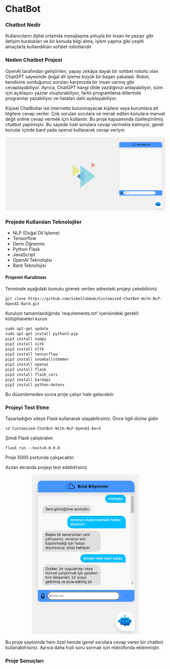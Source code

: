 # ChatBot

### Chatbot Nedir

Kullanıcıların dijital ortamda mesajlaşma yoluyla bir insan ile yazışır gibi iletişim kurdukları ve bir konuda bilgi alma, işlem yapma gibi çeşitli amaçlarla kullandıkları sohbet robotlarıdır

### Neden Chatbot Projesi
OpenAI tarafından geliştirilen, yapay zekâya dayalı bir sohbet robotu olan ChatGPT sayesinde doğal dil işleme büyük bir başarı yakaladı. Robot, kendisine sorduğunuz soruları karşınızda bir insan varmış gibi cevaplayabiliyor. Ayrıca, ChatGPT hangi dilde yazdığınızı anlayabiliyor, sizin için açıklayıcı yazılar oluşturabiliyor, farklı programlama dillerinde programlar yazabiliyor ve hataları dahi ayıklayabiliyor. 

Kişisel ChatBotlar ise internette bulunmayacak kişilere veya kurumlara ait blgilere cevap veriler. Çok sorulan sorulara ve merak edilen konulara manuel değil online cevap vermek için kullanılır. Bu proje kapsamında özelleştirilmiş chatbot yapılmıştır. Bu sayede özel sorulara cevap vermekle kalmıyor, genel konular içinde bard yada openai kullanarak cevap veriyor.

![Markdown Logo](images/BB1.PNG)

### Projede Kullanılan Teknolojiler
- NLP (Doğal Dil İşleme)
- Tensorflow
- Derin Öğrenme
- Python Flask
- JavaScript
- OpenAI Teknolojisi
- Bard Teknolojisi


#### Projenin Kurulması

Terminale aşağıdaki komutu girerek verilen adresteki projeyi çekebiliriniz

```
git clone https://github.com/SibelCakmak/Customized-ChatBot-With-NLP-OpenAI-Bard.git
```

Kurulum tamamlandığında 'requirements.txt' içerisindeki gerekli kütüphaneleri kurun

```
sudo apt-get update
sudo apt-get install python3-pip
pip3 install numpy
pip3 install nitk
pip3 install nltk
pip3 install tensorflow
pip3 install snowballstemmer
pip3 install openai
pip3 install flask
pip3 install flask_cors
pip3 install bardapi
pip3 install python-dotenv
```

Bu düzenlemeden sonra proje çalışır hale gelecektir. 

### Projeyi Test Etme

Tasarladığım siteye Flask kullanarak ulaşabilirsiniz. Önce ilgili dizine gidin
```
cd Customized-ChatBot-With-NLP-OpenAI-Bard
```
Şimdi Flask çalıştıralım
```
flask run --host=0.0.0.0
```
Proje 5000 portunda çalışacaktır.

Açılan ekranda projeyi test edebilirsiniz

<p align="center"> 
  <img src="images/BB2.PNG" weight= "300" height="500">
</p>

Bu proje sayesinde hem özel hemde genel sorulara cevap veren bir chatbot kullanabilrisiniz. Ayrıca daha hızlı soru sormak için mikrofonda eklenmiştir.

### Proje Sonuçları





